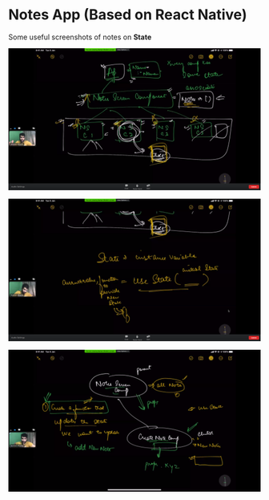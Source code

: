 # Notes App (Based on React Native)

Some useful screenshots of notes on **State**

![image1](/Lecture%20(RN)%20Screenshots/Screenshot%20from%202020-07-29%2018-33-58.png "1")

![image2](/Lecture%20(RN)%20Screenshots/Screenshot%20from%202020-07-29%2018-36-41.png "2")

![image3](/Lecture%20(RN)%20Screenshots/Screenshot%20from%202020-07-29%2019-06-26.png "3")
